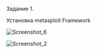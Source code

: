 Задание 1.

Установка metasploit Framework 

![Screenshot_6](https://github.com/dimkahm/sys-homework_sdv/assets/31319996/c35985c7-2afc-4756-a336-92027f289f78)

![Screenshot_2](https://github.com/dimkahm/sys-homework_sdv/assets/31319996/a3e974d5-11cd-4fe8-891c-4e299d419aba)

